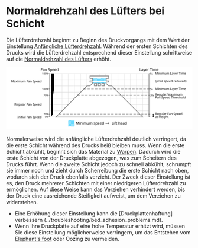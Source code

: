 Normaldrehzahl des Lüfters bei Schicht
====
Die Lüfterdrehzahl beginnt zu Beginn des Druckvorgangs mit dem Wert der Einstellung [Anfängliche Lüfterdrehzahl](cool_fan_speed_0.md). Während der ersten Schichten des Drucks wird die Lüfterdrehzahl entsprechend dieser Einstellung schrittweise auf die [Normaldrehzahl des Lüfters](cool_fan_speed_min.md) erhöht.

![Welche Lüfterdrehzahl wird wo verwendet](../images/cool_fan_speed.svg)

Normalerweise wird die anfängliche Lüfterdrehzahl deutlich verringert, da die erste Schicht während des Drucks heiß bleiben muss. Wenn die erste Schicht abkühlt, beginnt sich das Material zu [Warpen](../troubleshooting/warping.md). Dadurch wird die erste Schicht von der Druckplatte abgezogen, was zum Scheitern des Drucks führt. Wenn die zweite Schicht jedoch zu schnell abkühlt, schrumpft sie immer noch und zieht durch Scherreibung die erste Schicht nach oben, wodurch sich der Druck ebenfalls verzieht. Der Zweck dieser Einstellung ist es, den Druck mehrerer Schichten mit einer niedrigeren Lüfterdrehzahl zu ermöglichen. Auf diese Weise kann das Verziehen verhindert werden, bis der Druck eine ausreichende Steifigkeit aufweist, um dem Verziehen zu widerstehen.

* Eine Erhöhung dieser Einstellung kann die [Druckplattenhaftung] verbessern (../troubleshooting/bed_adhesion_problems.md).
* Wenn Ihre Druckplatte auf eine hohe Temperatur erhitzt wird, müssen Sie diese Einstellung möglicherweise verringern, um das Entstehen vom [Elephant's foot](../troubleshooting/elephants_foot.md) oder Oozing zu vermeiden.